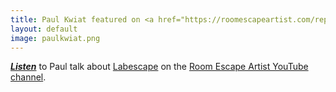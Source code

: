 ```yaml
---
title: Paul Kwiat featured on <a href="https://roomescapeartist.com/repod-episodes/"> <em> REPOD</em></a>
layout: default
image: paulkwiat.png
---
```

[<em><strong>Listen</strong></em>](https://youtu.be/XaOjpk5BF_Y?si=-j4O_TgRy7CqHUo2) to Paul talk about [Labescape](https://labescape.org/) on the [Room Escape Artist YouTube channel](https://www.youtube.com/@roomescapeartist).